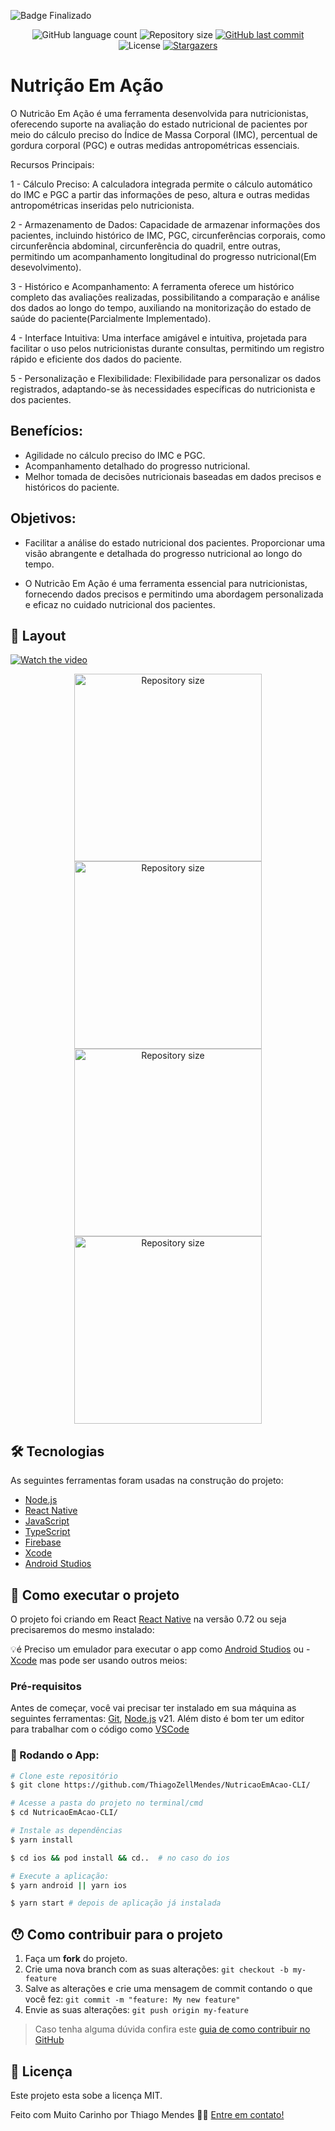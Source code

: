 
![Badge Finalizado](http://img.shields.io/static/v1?label=STATUS&message=FINALIZADO&color=GREEN&style=for-the-badge)




<p align="center">
  <img alt="GitHub language count" src="https://img.shields.io/github/languages/count/ThiagoZellMendes/NutricaoEmAcao-CLI?color=%2304D361">

  <img alt="Repository size" src="https://img.shields.io/github/repo-size/ThiagoZellMendes/NutricaoEmAcao-CLI">

  <a href="https://github.com/ThiagoZellMendes/GoFinances-ReactNative/commits/NutricaoEmAcao-CLI">
    <img alt="GitHub last commit" src="https://img.shields.io/github/last-commit/ThiagoZellMendes/NutricaoEmAcao-CLI">
  </a>

  <img alt="License" src="https://img.shields.io/badge/license-MIT-brightgreen">
   <a href="https://github.com/ThiagoZellMendes/NutricaoEmAcao-CLI/stargazers">
    <img alt="Stargazers" src="https://img.shields.io/github/stars/ThiagoZellMendes/NutricaoEmAcao-CLI?style=social">
  </a>
</p>

# Nutrição Em Ação
O Nutricão Em Ação é uma ferramenta desenvolvida para nutricionistas, oferecendo suporte na avaliação do estado nutricional de pacientes por meio do cálculo preciso do Índice de Massa Corporal (IMC), percentual de gordura corporal (PGC) e outras medidas antropométricas essenciais.

Recursos Principais:

1 - Cálculo Preciso: A calculadora integrada permite o cálculo automático do IMC e PGC a partir das informações de peso, altura e outras medidas antropométricas inseridas pelo nutricionista.

2 - Armazenamento de Dados: Capacidade de armazenar informações dos pacientes, incluindo histórico de IMC, PGC, circunferências corporais, como circunferência abdominal, circunferência do quadril, entre outras, permitindo um acompanhamento longitudinal do progresso nutricional(Em desevolvimento).

3 - Histórico e Acompanhamento: A ferramenta oferece um histórico completo das avaliações realizadas, possibilitando a comparação e análise dos dados ao longo do tempo, auxiliando na monitorização do estado de saúde do paciente(Parcialmente Implementado).

4 - Interface Intuitiva: Uma interface amigável e intuitiva, projetada para facilitar o uso pelos nutricionistas durante consultas, permitindo um registro rápido e eficiente dos dados do paciente.

5 - Personalização e Flexibilidade: Flexibilidade para personalizar os dados registrados, adaptando-se às necessidades específicas do nutricionista e dos pacientes.

## Benefícios:

- Agilidade no cálculo preciso do IMC e PGC.
- Acompanhamento detalhado do progresso nutricional.
- Melhor tomada de decisões nutricionais baseadas em dados precisos e históricos do paciente.

## Objetivos:

- Facilitar a análise do estado nutricional dos pacientes.
Proporcionar uma visão abrangente e detalhada do progresso nutricional ao longo do tempo.

- O Nutricão Em Ação é uma ferramenta essencial para nutricionistas, fornecendo dados precisos e permitindo uma abordagem personalizada e eficaz no cuidado nutricional dos pacientes.

## 🎨 Layout

[![Watch the video](https://img.youtube.com/vi/T-D1KVIuvjA/maxresdefault.jpg)](https://github.com/ThiagoZellMendes/NutricaoEmAcao-CLI/assets/64324862/270ed49e-9e42-4e47-8205-7e6056d5732d)

<p align="center"> 
<img alt="Repository size" src="https://github.com/ThiagoZellMendes/NutricaoEmAcao-CLI/assets/64324862/f048f82c-da04-46be-8f70-8d46921c3a5f" width="300px">
<img alt="Repository size" src="https://github.com/ThiagoZellMendes/NutricaoEmAcao-CLI/assets/64324862/ec55e323-0c58-4ab7-bc4c-ac53479d78c2" width="300px">
<img alt="Repository size" src="https://github.com/ThiagoZellMendes/NutricaoEmAcao-CLI/assets/64324862/712632b7-ebf9-4004-8711-6986439a5178" width="300px">
<img alt="Repository size" src="https://github.com/ThiagoZellMendes/NutricaoEmAcao-CLI/assets/64324862/327e91d7-830a-4f7d-8379-125995b1d67a" width="300px">
</p>


## 🛠 Tecnologias

As seguintes ferramentas foram usadas na construção do projeto:

- [Node.js][nodejs]
- [React Native][rn]
- [JavaScript][javascript]
- [TypeScript][typescript]
- [Firebase][firebase]
- [Xcode][xcode]
- [Android Studios][androidstudios]


## 🚀 Como executar o projeto

O projeto foi criando em React [React Native][rn] na versão 0.72 ou seja precisaremos do mesmo instalado:


💡é Preciso um emulador para executar o app como [Android Studios][androidstudios] ou - [Xcode][xcode] mas pode ser usando outros meios:

### Pré-requisitos

Antes de começar, você vai precisar ter instalado em sua máquina as seguintes ferramentas:
[Git](https://git-scm.com), [Node.js][nodejs] v21. 
Além disto é bom ter um editor para trabalhar com o código como [VSCode][vscode]

### 🎲 Rodando o App:

```bash
# Clone este repositório
$ git clone https://github.com/ThiagoZellMendes/NutricaoEmAcao-CLI/

# Acesse a pasta do projeto no terminal/cmd
$ cd NutricaoEmAcao-CLI/

# Instale as dependências
$ yarn install

$ cd ios && pod install && cd..  # no caso do ios

# Execute a aplicação:
$ yarn android || yarn ios

$ yarn start # depois de aplicação já instalada
``` 


## 😯 Como contribuir para o projeto

1. Faça um **fork** do projeto.
2. Crie uma nova branch com as suas alterações: `git checkout -b my-feature`
3. Salve as alterações e crie uma mensagem de commit contando o que você fez: `git commit -m "feature: My new feature"`
4. Envie as suas alterações: `git push origin my-feature`
> Caso tenha alguma dúvida confira este [guia de como contribuir no GitHub](https://github.com/firstcontributions/first-contributions)


## 📝 Licença

Este projeto esta sobe a licença MIT.

Feito com Muito Carinho por Thiago Mendes 👋🏽 [Entre em contato!](https://www.linkedin.com/in/thiago-mendes-44176249/)

[nodejs]: https://nodejs.org/
[rn]: https://facebook.github.io/react-native/
[yarn]: https://yarnpkg.com/
[vscode]: https://code.visualstudio.com/
[JavaScript]:https://developer.mozilla.org/pt-BR/docs/Web/JavaScript
[license]: https://opensource.org/licenses/MIT
[vceslint]: https://marketplace.visualstudio.com/items?itemName=dbaeumer.vscode-eslint
[prettier]: https://marketplace.visualstudio.com/items?itemName=esbenp.prettier-vscode
[rn]: https://facebook.github.io/react-native/
[TypeScript]: https://www.typescriptlang.org/pt/
[firebase]: https://rnfirebase.io
[xcode]:https://developer.apple.com/xcode/
[androidstudios]:https://developer.android.com/studio?gclid=CjwKCAiApuCrBhAuEiwA8VJ6JnIndrVAt7DdLeZlRj83viMe6OHuGqPRDrqM7cQYi73bgaG_nBo-exoCUeQQAvD_BwE&gclsrc=aw.ds&hl=pt-br
